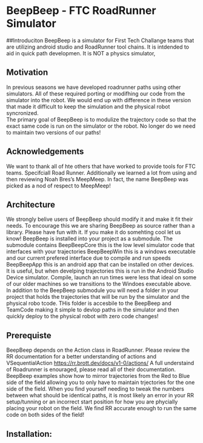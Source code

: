 # BeepBeep - FTC RoadRunner Simulator
##Introduciton
BeepBeep is a simulator for First Tech Challange teams that are utilizing android studio and RoadRunner tool chains.  It is intdended to aid in quick path developmen.  It is NOT a physics simulator,

## Motivation
In previous seasons we have developed roadrunner paths using other simulators.  All of these required  porting or modifhing our code from the simulator into the robot.   We would end up with difference in these version that made it difficult to keep the simulation and the physical robot syncronized.  
The primary goal of BeepBeep is to modulize the trajectory code so that the exact same code is run on the simulator or the robot.  No longer do we need to maintain two versions of our paths!

## Acknowledgements
We want to thank all of hte others that have worked to provide tools for FTC teams.  Specifciall Road Runner.  Additionally we learned a lot from using and then reviewing Noah Bres’s MeepMeep.  In fact, the name BeepBeep was picked as a nod of respect to MeepMeep!

## Architecture
We strongly belive users of BeepBeep should modify it and make it fit their needs.  To encourage this we are sharing BeepBeep as source rather than a library.  Please have fun with it. If you make it do somehting cool let us know!    BeepBeep is installed into your project as a submodule.    The submodule contains
BeepBeepCore this is the low level simulator code that interfaces with your trajectories
BeepBeepWin this is a windows executable and our current prefered interface due to compile and run speeds
BeepBeepApp this is an android app that can be installed on other devices.  It is useful, but when develping trajectories this is run in the Android Studio Device simulator.  Compile, launch an run times were less that ideal on some of our older machines so we transitions to the Windoes executable above.
In addition to the BeepBeep submodule you will need a folder in your project that holds the trajectories that will be run by the simulator and the physical robo tcode.  THis folder is accesbile to the BeepBeep and TeamCode making it simple to devlop paths in the simulator and then quickly deploy to the physical robot with zero code changes!

## Prerequiste
BeepBeep depends on the Action class in RoadRunner.  Please review the RR documentation for a better understanding of actions and VSequentialAction
https://rr.brott.dev/docs/v1-0/actions/
A full understaind of Roadrunner is enouraged, please read all of their documentation.  BeepBeep examples show how to mirror trajectories from the Red to Blue side of the field allowing you to only have to maintain trjectories for the one side of the field.  When you find yourself needing to tweak the numbers between what should be identical paths, it is most likely an error in your RR setup/tunning or an incorrect start position for how you are phycially placing your robot on the field.  We find RR accurate enough to run the same code on both sides of the field!

## Installation:
